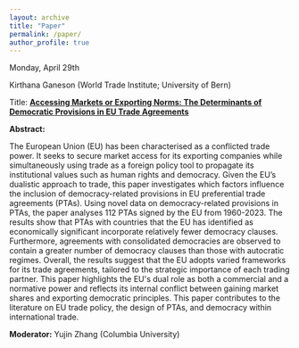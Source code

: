 ```yaml
---
layout: archive
title: "Paper"
permalink: /paper/
author_profile: true
---
```



Monday, April 29th

Kirthana Ganeson (World Trade Institute; University of Bern)

Title: <a href="https://gsipe-workshop.github.io/files/Ganeson_GSIPE2024.pdf">**Accessing Markets or Exporting Norms: The Determinants of Democratic Provisions in EU Trade Agreements**</a>

**Abstract:**

The European Union (EU) has been characterised as a conflicted trade power. It seeks to secure market access for its exporting companies while simultaneously using trade as a foreign policy tool to propagate its institutional values such as human rights and democracy. Given the EU’s dualistic approach to trade, this paper investigates which factors influence the inclusion of democracy-related provisions in EU preferential trade agreements (PTAs). Using novel data on democracy-related provisions in PTAs, the paper analyses 112 PTAs signed by the EU from 1960-2023. The results show that PTAs with countries that the EU has identified as economically significant incorporate relatively fewer democracy clauses. Furthermore, agreements with consolidated democracies are observed to contain a greater number of democracy clauses than those with autocratic regimes. Overall, the results suggest that the EU adopts varied frameworks for its trade agreements, tailored to the strategic importance of each trading partner. This paper highlights the EU's dual role as both a commercial and a normative power and reflects its internal conflict between gaining market shares and exporting democratic principles. This paper contributes to the literature on EU trade policy, the design of PTAs, and democracy within international trade.

**Moderator:** Yujin Zhang (Columbia University)
